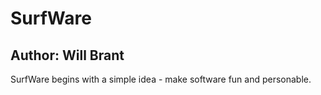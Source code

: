 # SurfWare
## Author: Will Brant
SurfWare begins with a simple idea - make software fun and personable.
